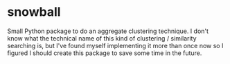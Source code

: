 # snowball
Small Python package to do an aggregate clustering technique.  I don't know what the technical name of this kind of clustering / similarity searching is, but I've found myself implementing it more than once now so I figured I should create this package to save some time in the future.

